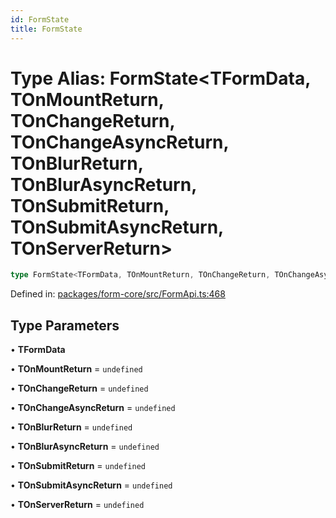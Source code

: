 ```yaml
---
id: FormState
title: FormState
---
```


<!-- DO NOT EDIT: this page is autogenerated from the type comments -->

# Type Alias: FormState\<TFormData, TOnMountReturn, TOnChangeReturn, TOnChangeAsyncReturn, TOnBlurReturn, TOnBlurAsyncReturn, TOnSubmitReturn, TOnSubmitAsyncReturn, TOnServerReturn\>

```ts
type FormState<TFormData, TOnMountReturn, TOnChangeReturn, TOnChangeAsyncReturn, TOnBlurReturn, TOnBlurAsyncReturn, TOnSubmitReturn, TOnSubmitAsyncReturn, TOnServerReturn> = BaseFormState<TFormData, TOnMountReturn, TOnChangeReturn, TOnChangeAsyncReturn, TOnBlurReturn, TOnBlurAsyncReturn, TOnSubmitReturn, TOnSubmitAsyncReturn, TOnServerReturn> & DerivedFormState<TFormData, TOnMountReturn, TOnChangeReturn, TOnChangeAsyncReturn, TOnBlurReturn, TOnBlurAsyncReturn, TOnSubmitReturn, TOnSubmitAsyncReturn, TOnServerReturn>;
```

Defined in: [packages/form-core/src/FormApi.ts:468](https://github.com/TanStack/form/blob/main/packages/form-core/src/FormApi.ts#L468)

## Type Parameters

• **TFormData**

• **TOnMountReturn** = `undefined`

• **TOnChangeReturn** = `undefined`

• **TOnChangeAsyncReturn** = `undefined`

• **TOnBlurReturn** = `undefined`

• **TOnBlurAsyncReturn** = `undefined`

• **TOnSubmitReturn** = `undefined`

• **TOnSubmitAsyncReturn** = `undefined`

• **TOnServerReturn** = `undefined`
